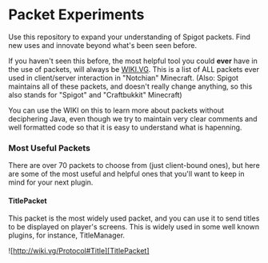 # Packet Experiments

Use this repository to expand your understanding of Spigot packets. Find new uses and innovate beyond what's been seen before.

If you haven't seen this before, the most helpful tool you could **ever** have in the use of packets, will always be [WIKI.VG](http://wiki.vg/Protocol). This is a list of ALL packets ever used in client/server interaction in "Notchian" Minecraft. (Also: Spigot maintains all of these packets, and doesn't really change anything, so this also stands for "Spigot" and "Craftbukkit" Minecraft)

You can use the WIKI on this to learn more about packets without deciphering Java, even though we try to maintain very clear comments and well formatted code so that it is easy to understand what is hapenning.


### Most Useful Packets

There are over 70 packets to choose from (just client-bound ones), but here are some of the most useful and helpful ones that you'll want to keep in mind for your next plugin.

#### TitlePacket

This packet is the most widely used packet, and you can use it to send titles to be displayed on player's screens. This is widely used in some well known plugins, for instance, TitleManager.

![http://wiki.vg/Protocol#Title][TitlePacket]

[TitlePacket]: https://imgur.com/pInQ9VQ
